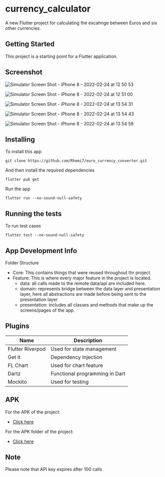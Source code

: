 # currency_calculator

A new Flutter project for calculating the excahnge between Euros and six other currencies.

## Getting Started

This project is a starting point for a Flutter application.

## Screenshot

![Simulator Screen Shot - iPhone 8 - 2022-02-24 at 12 50 53](https://user-images.githubusercontent.com/54381642/155527648-ab87f2c5-68c4-48d6-bb58-c1ab0e417755.png)

![Simulator Screen Shot - iPhone 8 - 2022-02-24 at 12 51 00](https://user-images.githubusercontent.com/54381642/155527687-0fa07e7e-b67b-4433-9dc2-e89e15c3fe8f.png)

![Simulator Screen Shot - iPhone 8 - 2022-02-24 at 13 54 31](https://user-images.githubusercontent.com/54381642/155528045-bcdf85ce-7e07-45f2-b254-9bfb890505cf.png)

![Simulator Screen Shot - iPhone 8 - 2022-02-24 at 13 54 43](https://user-images.githubusercontent.com/54381642/155528073-e07b8b96-f4e1-4258-91b9-2aa31272bf6b.png)

![Simulator Screen Shot - iPhone 8 - 2022-02-24 at 13 54 58](https://user-images.githubusercontent.com/54381642/155528089-f3f41571-fded-4ad3-a14a-5c7bd2eb7ec5.png)

## Installing
To install this app

```
git clone https://github.com/Rhemi7/euro_currency_converter.git
```

And then install the required dependencies

```
flutter pub get
```
Run the app

```
flutter run --no-sound-null-safety
```

## Running the tests
To run test cases

```
flutter test --no-sound-null-safety
```

## App Development Info
Folder Structure

  - Core: This contains things that were reused throughout thr project.
  - Feature: This is where every major feature in the project is located.
     - data: all calls made to the remote data/api are included here.
     - domain: represents bridge between the data layer and presentation layer, here all abstractions are made before being sent to the presentation layer
     - presentation: includes all classes and methods that make up the screens/pages of the app.

## Plugins
| Name | Description |
| --- | --- |
| Flutter Riverpod | Used for state management |
| Get it | Dependency Injection |
| FL Chart | Used for chart feature |
| Dartz | Functional programming in Dart |
| Mockito | Used for testing |


## APK
For the APK of the project:

- [Click here](https://drive.google.com/file/d/1ohNRMilB5bwrLaBXRdsIPbpMg3WvzX7X/view?usp=sharing)

For the APK folder of the project:

- [Click here](https://drive.google.com/drive/folders/1EooxXqdCfwGkP8SSg1STFXfNsfs2SGNH?usp=sharing)


## Note
Please note that API key expires after 100 calls

